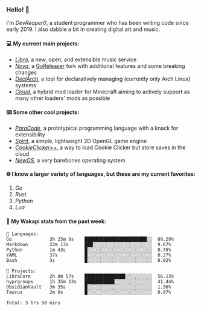 ### Hello! 👋

I'm _DevReaper0_, a student programmer who has been writing code since early 2019. I also dabble a bit in creating digital art and music.

#### 💻 My current main projects:

-   _[Libra](https://github.com/LibraMusic)_, a new, open, and extensible music service
-   _[Nova](https://github.com/LibraMusic/Nova)_, a [GoReleaser](https://github.com/goreleaser/goreleaser) fork with additional features and some breaking changes
-   _[DeclArch](https://github.com/DevReaper0/declarch)_, a tool for declaratively managing (currently only Arch Linux) systems
-   _[Cloud](https://github.com/CloudLoaderMC/CloudLoader)_, a hybrid mod loader for Minecraft aiming to actively support as many other loaders' mods as possible

#### ⌨️ Some other cool projects:

-   _[ParaCode](https://github.com/ParaCodeLang/ParaCode)_, a prototypical programming language with a knack for extensibility
-   _[Spirit](https://gitlab.com/DevReaper0/SpiritEngine)_, a simple, lightweight 2D OpenGL game engine
-   _[CookieClicker++](https://github.com/DevReaper0/CookieClickerPlusPlus)_, a way to load Cookie Clicker but store saves in the cloud
-   _[NewOS](https://github.com/DevReaper0/NewOS)_, a very barebones operating system

#### 🌐 I know a larger variety of languages, but these are my current favorites:

1. _Go_
2. _Rust_
3. _Python_
4. _Lua_

#### 📡 My Wakapi stats from the past week:

```text
💾 Languages:
Go              3h 25m 9s    ███████████████████████░░  89.29%
Markdown        22m 13s      ███░░░░░░░░░░░░░░░░░░░░░░  9.67%
Python          1m 43s       █░░░░░░░░░░░░░░░░░░░░░░░░  0.75%
YAML            37s          █░░░░░░░░░░░░░░░░░░░░░░░░  0.27%
Bash            3s           █░░░░░░░░░░░░░░░░░░░░░░░░  0.02%

💼 Projects:
LibraCore       2h 8m 57s    ███████████████░░░░░░░░░░  56.13%
hyprgroups      1h 35m 13s   ███████████░░░░░░░░░░░░░░  41.44%
ObsidianVault   3m 35s       █░░░░░░░░░░░░░░░░░░░░░░░░  1.56%
Taurus          2m 0s        █░░░░░░░░░░░░░░░░░░░░░░░░  0.87%

Total: 3 hrs 50 mins
```
